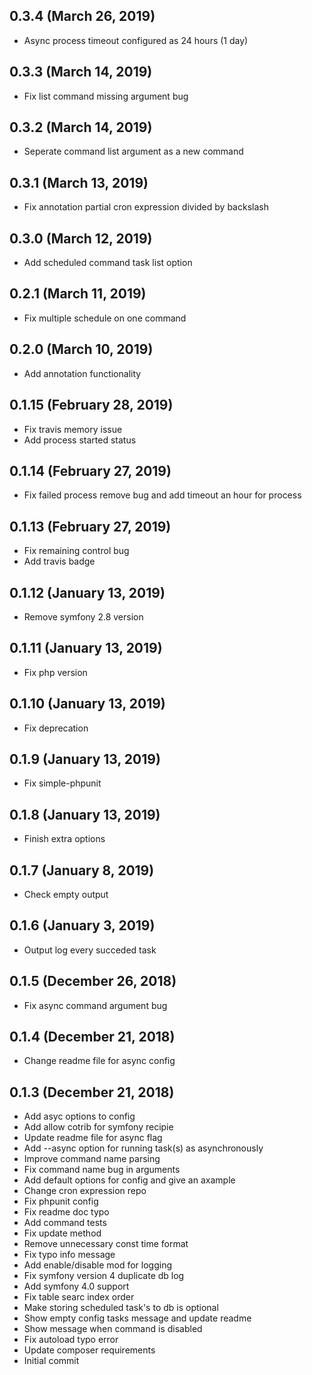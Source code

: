 ## 0.3.4 (March 26, 2019)
  - Async process timeout configured as 24 hours (1 day)

## 0.3.3 (March 14, 2019)
  - Fix list command missing argument bug

## 0.3.2 (March 14, 2019)
  - Seperate command list argument as a new command

## 0.3.1 (March 13, 2019)
  - Fix annotation partial cron expression divided by backslash

## 0.3.0 (March 12, 2019)
  - Add scheduled command task list option

## 0.2.1 (March 11, 2019)
  - Fix multiple schedule on one command

## 0.2.0 (March 10, 2019)
  - Add annotation functionality

## 0.1.15 (February 28, 2019)
  - Fix travis memory issue
  - Add process started status

## 0.1.14 (February 27, 2019)
  - Fix failed process remove bug and add timeout an hour for process

## 0.1.13 (February 27, 2019)
  - Fix remaining control bug
  - Add travis badge

## 0.1.12 (January 13, 2019)
  - Remove symfony 2.8 version

## 0.1.11 (January 13, 2019)
  - Fix php version

## 0.1.10 (January 13, 2019)
  - Fix deprecation

## 0.1.9 (January 13, 2019)
  - Fix simple-phpunit

## 0.1.8 (January 13, 2019)
  - Finish extra options

## 0.1.7 (January 8, 2019)
  - Check empty output

## 0.1.6 (January 3, 2019)
  - Output log every succeded task

## 0.1.5 (December 26, 2018)
  - Fix async command argument bug

## 0.1.4 (December 21, 2018)
  - Change readme file for async config

## 0.1.3 (December 21, 2018)
  - Add asyc options to config
  - Add allow cotrib for symfony recipie
  - Update readme file for async flag
  - Add --async option for running task(s) as asynchronously
  - Improve command name parsing
  - Fix command name bug in arguments
  - Add default options for config and give an axample
  - Change cron expression repo
  - Fix phpunit config
  - Fix readme doc typo
  - Add command tests
  - Fix update method
  - Remove unnecessary const time format
  - Fix typo info message
  - Add enable/disable mod for logging
  - Fix symfony version 4 duplicate db log
  - Add symfony 4.0 support
  - Fix table searc index order
  - Make storing scheduled task's to db is optional
  - Show empty config tasks message and update readme
  - Show message when command is disabled
  - Fix autoload typo error
  - Update composer requirements
  - Initial commit

